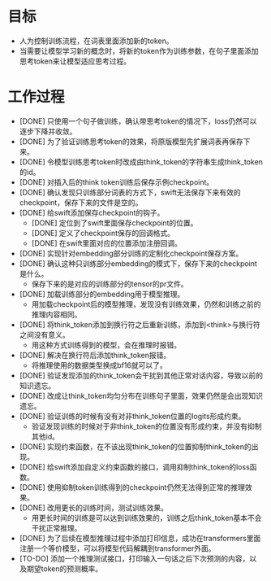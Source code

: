 # 目标
- 人为控制训练流程，在词表里面添加新的token。
- 当需要让模型学习新的概念时，将新的token作为训练参数，在句子里面添加思考token来让模型适应思考过程。

# 工作过程
- [DONE] 只使用一个句子做训练，确认带思考token的情况下，loss仍然可以逐步下降并收敛。
- [DONE] 为了验证训练思考token的效果，将原版模型先扩展词表再保存下来。
- [DONE] 令模型训练思考token时改成由think_token的字符串生成think_token的id。
- [DONE] 对插入后的think token训练后保存示例checkpoint。
- [DONE] 确认发现只训练部分词表的方式下，swift无法保存下来有效的checkpoint，保存下来的文件是空的。
- [DONE] 给swift添加保存checkpoint的钩子。
	- [DONE] 定位到了swift里面保存checkpoint的位置。
	- [DONE] 定义了checkpoint保存的回调格式。
	- [DONE] 在swift里面对应的位置添加注册回调。
- [DONE] 实现针对embedding部分训练的定制化checkpoint保存方案。
- [DONE] 确认这种只训练部分embedding的模式下，保存下来的checkpoint是什么。
	- 保存下来的是对应的训练部分的tensor的pr文件。
- [DONE] 加载训练部分的embedding用于模型推理。
	- 用加载checkpoint后的模型推理，发现没有训练效果，仍然和训练之前的推理内容相同。
- [DONE] 将think_token添加到换行符之后重新训练，添加到\<think\>与换行符之间没有意义。
	- 用这种方式训练得到的模型，会在推理时报错。
- [DONE] 解决在换行符后添加think_token报错。
	- 将推理使用的数据类型换成bf16就可以了。
- [DONE] 验证发现添加的think_token会干扰到其他正常对话内容，导致以前的知识遗忘。
- [DONE] 改成让think_token均匀分布在训练句子里面，效果仍然是会出现知识遗忘。
- [DONE] 验证训练的时候有没有对非think_token位置的logits形成约束。
	- 验证发现训练的时候对于非think_token的位置没有形成约束，并没有抑制其他id。
- [DONE] 实现约束函数，在不该出现think_token的位置抑制think_token的出现。
- [DONE] 给swift添加自定义约束函数的接口，调用抑制think_token的loss函数。
- [DONE] 使用抑制token训练得到的checkpoint仍然无法得到正常的推理效果。
- [DONE] 改用更长的训练时间，测试训练效果。
	- 用更长时间的训练是可以达到训练效果的，训练之后think_token基本不会干扰正常推理。
- [DONE] 为了后续在模型推理过程中添加打印信息，成功在transformers里面注册一个等价模型，可以将模型代码解耦到transformer外面。
- [TO-DO] 添加一个推理测试接口，打印输入一句话之后下次预测的内容，以及期望token的预测概率。
